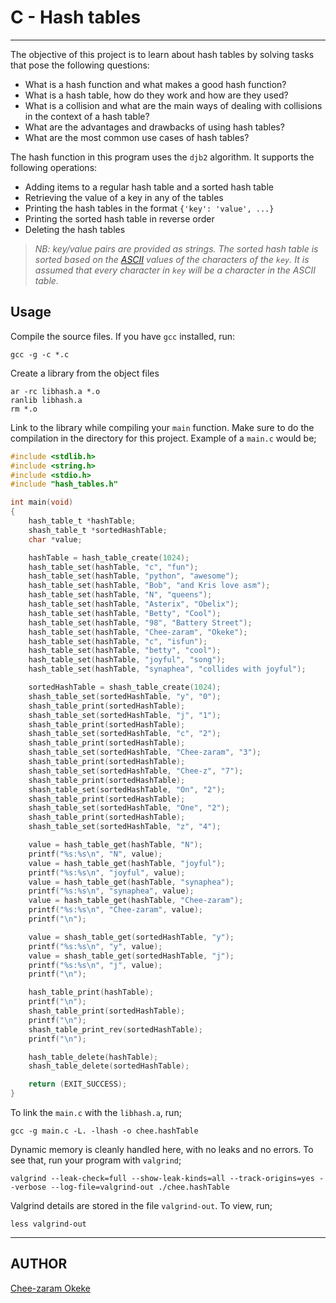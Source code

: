 # C - Hash tables

---

The objective of this project is to learn about hash tables by solving tasks that
pose the following questions:

- What is a hash function and what makes a good hash function?
- What is a hash table, how do they work and how are they used?
- What is a collision and what are the main ways of dealing with collisions in
  the context of a hash table?
- What are the advantages and drawbacks of using hash tables?
- What are the most common use cases of hash tables?

The hash function in this program uses the `djb2` algorithm. It supports the following
operations:

- Adding items to a regular hash table and a sorted hash table
- Retrieving the value of a key in any of the tables
- Printing the hash tables in the format `{'key': 'value', ...}`
- Printing the sorted hash table in reverse order
- Deleting the hash tables

> _NB: key/value pairs are provided as strings.
> The sorted hash table is sorted based on the [ASCII](https://en.wikipedia.org/wiki/ASCII)
> values of the characters of the `key`.
> It is assumed that every character in `key` will be a character in the ASCII table._

## Usage

Compile the source files. If you have `gcc` installed, run:

```shell
gcc -g -c *.c
```

Create a library from the object files

```shell
ar -rc libhash.a *.o
ranlib libhash.a
rm *.o
```

Link to the library while compiling your `main` function. Make sure to do the compilation
in the directory for this project. Example of a `main.c` would be;

```c
#include <stdlib.h>
#include <string.h>
#include <stdio.h>
#include "hash_tables.h"

int main(void)
{
	hash_table_t *hashTable;
	shash_table_t *sortedHashTable;
	char *value;

	hashTable = hash_table_create(1024);
	hash_table_set(hashTable, "c", "fun");
	hash_table_set(hashTable, "python", "awesome");
	hash_table_set(hashTable, "Bob", "and Kris love asm");
	hash_table_set(hashTable, "N", "queens");
	hash_table_set(hashTable, "Asterix", "Obelix");
	hash_table_set(hashTable, "Betty", "Cool");
	hash_table_set(hashTable, "98", "Battery Street");
	hash_table_set(hashTable, "Chee-zaram", "Okeke");
	hash_table_set(hashTable, "c", "isfun");
	hash_table_set(hashTable, "betty", "cool");
	hash_table_set(hashTable, "joyful", "song");
	hash_table_set(hashTable, "synaphea", "collides with joyful");

	sortedHashTable = shash_table_create(1024);
	shash_table_set(sortedHashTable, "y", "0");
	shash_table_print(sortedHashTable);
	shash_table_set(sortedHashTable, "j", "1");
	shash_table_print(sortedHashTable);
	shash_table_set(sortedHashTable, "c", "2");
	shash_table_print(sortedHashTable);
	shash_table_set(sortedHashTable, "Chee-zaram", "3");
	shash_table_print(sortedHashTable);
	shash_table_set(sortedHashTable, "Chee-z", "7");
	shash_table_print(sortedHashTable);
	shash_table_set(sortedHashTable, "On", "2");
	shash_table_print(sortedHashTable);
	shash_table_set(sortedHashTable, "One", "2");
	shash_table_print(sortedHashTable);
	shash_table_set(sortedHashTable, "z", "4");

	value = hash_table_get(hashTable, "N");
	printf("%s:%s\n", "N", value);
	value = hash_table_get(hashTable, "joyful");
	printf("%s:%s\n", "joyful", value);
	value = hash_table_get(hashTable, "synaphea");
	printf("%s:%s\n", "synaphea", value);
	value = hash_table_get(hashTable, "Chee-zaram");
	printf("%s:%s\n", "Chee-zaram", value);
	printf("\n");

	value = shash_table_get(sortedHashTable, "y");
	printf("%s:%s\n", "y", value);
	value = shash_table_get(sortedHashTable, "j");
	printf("%s:%s\n", "j", value);
	printf("\n");

	hash_table_print(hashTable);
	printf("\n");
	shash_table_print(sortedHashTable);
	printf("\n");
	shash_table_print_rev(sortedHashTable);
	printf("\n");

	hash_table_delete(hashTable);
	shash_table_delete(sortedHashTable);

	return (EXIT_SUCCESS);
}
```

To link the `main.c` with the `libhash.a`, run;

```shell
gcc -g main.c -L. -lhash -o chee.hashTable
```

Dynamic memory is cleanly handled here, with no leaks and no errors. To see that,
run your program with `valgrind`;

```shell
valgrind --leak-check=full --show-leak-kinds=all --track-origins=yes --verbose --log-file=valgrind-out ./chee.hashTable
```

Valgrind details are stored in the file `valgrind-out`. To view, run;

```shell
less valgrind-out
```

---

## AUTHOR

[Chee-zaram Okeke](https://github.com/chee-zaram)
